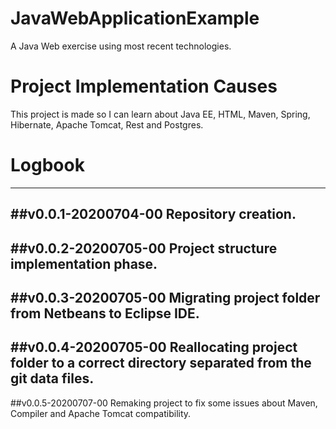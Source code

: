 # JavaWebApplicationExample
 A Java Web exercise using most recent technologies.

# Project Implementation Causes

 This project is made so I can learn about Java EE,
 HTML, Maven, Spring, Hibernate, Apache Tomcat, Rest
 and Postgres.

 
# Logbook

-----------------------------------------------------
##v0.0.1-20200704-00
 Repository creation.
-----------------------------------------------------
##v0.0.2-20200705-00
 Project structure implementation phase.
-----------------------------------------------------
##v0.0.3-20200705-00
 Migrating project folder from Netbeans to Eclipse IDE.
-----------------------------------------------------
##v0.0.4-20200705-00
 Reallocating project folder to a correct directory
 separated from the git data files.
-----------------------------------------------------
##v0.0.5-20200707-00
 Remaking project to fix some issues about Maven, Compiler
 and Apache Tomcat compatibility.